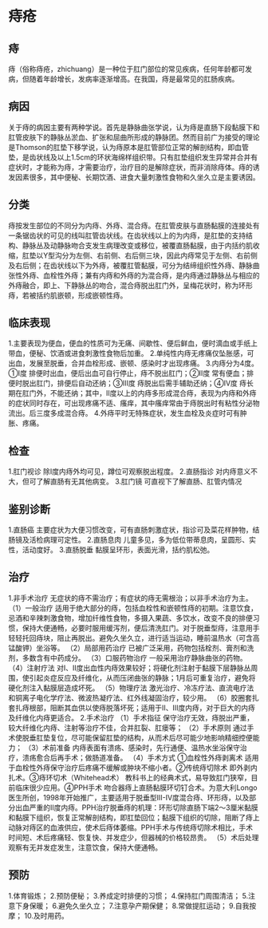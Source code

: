 # 痔疮
## 痔  

痔（俗称痔疮，zhichuang）是一种位于肛门部位的常见疾病，任何年龄都可发病，但随着年龄增长，发病率逐渐增高。在我国，痔是最常见的肛肠疾病。

## 病因

关于痔的病因主要有两种学说。首先是静脉曲张学说，认为痔是直肠下段黏膜下和肛管皮肤下的静脉丛淤血、扩张和屈曲所形成的静脉团。然而目前广为接受的理论是Thomson的肛垫下移学说，认为痔原本是肛管部位正常的解剖结构，即血管垫，是齿状线及以上1.5cm的环状海绵样组织带。只有肛垫组织发生异常并合并有症状时，才能称为痔，才需要治疗，治疗目的是解除症状，而非消除痔体。痔的诱发因素很多，其中便秘、长期饮酒、进食大量刺激性食物和久坐久立是主要诱因。

## 分类

痔按发生部位的不同分为内痔、外痔、混合痔。在肛管皮肤与直肠黏膜的连接处有一条锯齿状的可见的线叫肛管齿状线。在齿状线以上的为内痔，是肛垫的支持结构、静脉丛及动静脉吻合支发生病理改变或移位，被覆直肠黏膜，由于内括约肌收缩，肛垫以Y型沟分为左侧、右前侧、右后侧三块，因此内痔常见于左侧、右前侧及右后侧；在齿状线以下为外痔，被覆肛管黏膜，可分为结缔组织性外痔、静脉曲张性外痔、血栓性外痔；兼有内痔和外痔的为混合痔，是内痔通过静脉丛与相应的外痔融合，即上、下静脉丛的吻合，混合痔脱出肛门外，呈梅花状时，称为环形痔，若被括约肌嵌顿，形成嵌顿性痔。

## 临床表现

1.主要表现为便血，便血的性质可为无痛、间歇性、便后鲜血，便时滴血或手纸上带血，便秘、饮酒或进食刺激性食物后加重。
2.单纯性内痔无疼痛仅坠胀感，可出血，发展至脱垂，合并血栓形成、嵌顿、感染时才出现疼痛。
3.内痔分为4度。①Ⅰ度 排便时出血，便后出血可自行停止，痔不脱出肛门；②Ⅱ度 常有便血；排便时脱出肛门，排便后自动还纳；③Ⅲ度 痔脱出后需手辅助还纳；④Ⅳ度 痔长期在肛门外，不能还纳；其中，Ⅱ度以上的内痔多形成混合痔，表现为内痔和外痔的症状同时存在，可出现疼痛不适、瘙痒，其中瘙痒常由于痔脱出时有粘性分泌物流出。后三度多成混合痔。
4.外痔平时无特殊症状，发生血栓及炎症时可有肿胀、疼痛。

## 检查

1.肛门视诊
除I度内痔外均可见，蹲位可观察脱出程度。
2.直肠指诊
对内痔意义不大，但可了解直肠有无其他病变。
3.肛门镜
可直视下了解直肠、肛管内情况

## 鉴别诊断

1.直肠癌
主要症状为大便习惯改变，可有直肠刺激症状，指诊可及菜花样肿物，结肠镜及活检病理可定性。
2.直肠息肉
儿童多见，多为低位带蒂息肉，呈圆形、实性，活动度好。
3.直肠脱垂
黏膜呈环形，表面光滑，括约肌松弛。

## 治疗

1.非手术治疗
无症状的痔不需治疗；有症状的痔无需根治；以非手术治疗为主。
（1）一般治疗 适用于绝大部分的痔，包括血栓性和嵌顿性痔的初期。注意饮食，忌酒和辛辣刺激食物，增加纤维性食物，多摄入果蔬、多饮水，改变不良的排便习惯，保持大便通畅，必要时服用缓泻剂，便后清洗肛门。对于脱垂型痔，注意用手轻轻托回痔块，阻止再脱出。避免久坐久立，进行适当运动，睡前温热水（可含高锰酸钾）坐浴等。
（2）局部用药治疗 已被广泛采用，药物包括栓剂、膏剂和洗剂，多数含有中药成分。
（3）口服药物治疗 一般采用治疗静脉曲张的药物。
（4）注射疗法 对Ⅰ、Ⅱ度出血性内痔效果较好；将硬化剂注射于黏膜下层静脉丛周围，使引起炎症反应及纤维化，从而压闭曲张的静脉；1月后可重复治疗，避免将硬化剂注入黏膜层造成坏死。
（5）物理疗法 激光治疗、冷冻疗法、直流电疗法和铜离子电化学疗法、微波热凝疗法、红外线凝固治疗，较少用。
（6）胶圈套扎 套扎痔根部，阻断其血供以使痔脱落坏死；适用于II、III度内痔，对于巨大的内痔及纤维化内痔更适合。
2.手术治疗
（1）手术指征 保守治疗无效，痔脱出严重，较大纤维化内痔、注射等治疗不佳，合并肛裂、肛瘘等；
（2）手术原则 通过手术使脱垂肛垫复位，尽可能保留肛垫的结构，从而术后尽可能少地影响精细控便能力；
（3）术前准备 内痔表面有溃疡、感染时，先行通便、温热水坐浴保守治疗，溃疡愈合后再手术；做肠道准备。
（4）手术方式 ①血栓性外痔剥离术 适用于血栓性外痔保守治疗后疼痛不缓解或肿块不缩小者。②传统痔切除术 即外剥内扎术。③痔环切术（Whitehead术） 教科书上的经典术式，易导致肛门狭窄，目前临床很少应用。④PPH手术 吻合器痔上直肠黏膜环切钉合术。为意大利Longo医生所创，1998年开始推广，主要适用于脱垂型III-IV度混合痔、环形痔，以及部分出血严重的II度内痔。PPH治疗脱垂痔的机理：环形切除直肠下端2～3厘米黏膜和黏膜下组织，恢复正常解剖结构，即肛垫回位；黏膜下组织的切除，阻断了痔上动脉对痔区的血液供应，使术后痔体萎缩。PPH手术与传统痔切除术相比，手术时间短、术后疼痛轻、恢复快、并发症少，但器械的价格较昂贵。
（5）术后处理 观察有无并发症发生，注意饮食，保持大便通畅。

## 预防

1.体育锻炼；
2.预防便秘；
3.养成定时排便的习惯；
4.保持肛门周围清洁；
5.注意下身保暖；
6.避免久坐久立；
7.注意孕产期保健；
8.常做提肛运动；
9.自我按摩；
10.及时用药。
